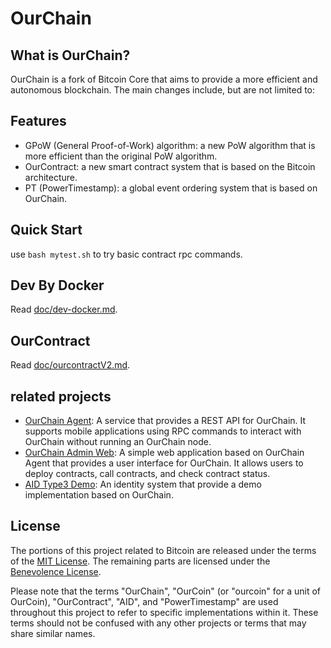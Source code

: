 # OurChain

## What is OurChain?

OurChain is a fork of Bitcoin Core that aims to provide a more efficient and autonomous blockchain. The main changes include, but are not limited to:

## Features

- GPoW (General Proof-of-Work) algorithm: a new PoW algorithm that is more efficient than the original PoW algorithm.
- OurContract: a new smart contract system that is based on the Bitcoin architecture.
- PT (PowerTimestamp): a global event ordering system that is based on OurChain.

## Quick Start

use `bash mytest.sh` to try basic contract rpc commands.

## Dev By Docker

Read [doc/dev-docker.md](doc/dev-docker.md).

## OurContract

Read [doc/ourcontractV2.md](doc/ourcontractV2.md).

## related projects

- [OurChain Agent](https://github.com/leon123858/ourchain-agent): A service that provides a REST API for OurChain. It supports mobile applications using RPC commands to interact with OurChain without running an OurChain node.
- [OurChain Admin Web](https://github.com/leon123858/ourChain-frontend/tree/main/ourchain-web-cli): A simple web application based on OurChain Agent that provides a user interface for OurChain. It allows users to deploy contracts, call contracts, and check contract status.
- [AID Type3 Demo](https://github.com/leon123858/aid/tree/main/demo/t3): An identity system that provide a demo implementation based on OurChain.

## License

The portions of this project related to Bitcoin are released under the terms of the [MIT License](https://opensource.org/licenses/MIT). The remaining parts are licensed under the [Benevolence License](https://hackmd.io/KpMx2d-wQd2t_gwQ97D9Cg#Benevolence-License).

Please note that the terms "OurChain", "OurCoin" (or "ourcoin" for a unit of OurCoin), "OurContract", "AID", and "PowerTimestamp" are used throughout this project to refer to specific implementations within it. These terms should not be confused with any other projects or terms that may share similar names.
